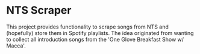 # NTS Scraper

This project provides functionality to scrape songs from NTS and (hopefully) store them in Spotify playlists.
The idea originated from wanting to collect all introduction songs from the 'One Glove Breakfast Show w/ Macca'.